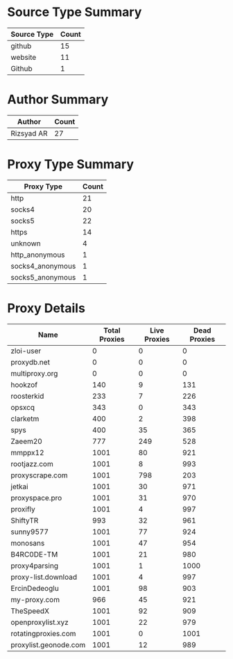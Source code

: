 # Source Type Summary

| Source Type | Count |
|-------------|-------|
| github | 15 |
| website | 11 |
| Github | 1 |


# Author Summary

| Author | Count |
|--------|-------|
| Rizsyad AR | 27 |


# Proxy Type Summary

| Proxy Type | Count |
|------------|-------|
| http | 21 |
| socks4 | 20 |
| socks5 | 22 |
| https | 14 |
| unknown | 4 |
| http_anonymous | 1 |
| socks4_anonymous | 1 |
| socks5_anonymous | 1 |


# Proxy Details

| Name | Total Proxies | Live Proxies | Dead Proxies |
|------|---------------|--------------|---------------|
| zloi-user | 0 | 0 | 0 |
| proxydb.net | 0 | 0 | 0 |
| multiproxy.org | 0 | 0 | 0 |
| hookzof | 140 | 9 | 131 |
| roosterkid | 233 | 7 | 226 |
| opsxcq | 343 | 0 | 343 |
| clarketm | 400 | 2 | 398 |
| spys | 400 | 35 | 365 |
| Zaeem20 | 777 | 249 | 528 |
| mmppx12 | 1001 | 80 | 921 |
| rootjazz.com | 1001 | 8 | 993 |
| proxyscrape.com | 1001 | 798 | 203 |
| jetkai | 1001 | 30 | 971 |
| proxyspace.pro | 1001 | 31 | 970 |
| proxifly | 1001 | 4 | 997 |
| ShiftyTR | 993 | 32 | 961 |
| sunny9577 | 1001 | 77 | 924 |
| monosans | 1001 | 47 | 954 |
| B4RC0DE-TM | 1001 | 21 | 980 |
| proxy4parsing | 1001 | 1 | 1000 |
| proxy-list.download | 1001 | 4 | 997 |
| ErcinDedeoglu | 1001 | 98 | 903 |
| my-proxy.com | 966 | 45 | 921 |
| TheSpeedX | 1001 | 92 | 909 |
| openproxylist.xyz | 1001 | 22 | 979 |
| rotatingproxies.com | 1001 | 0 | 1001 |
| proxylist.geonode.com | 1001 | 12 | 989 |
